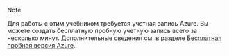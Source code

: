
> [!NOTE]
> Для работы с этим учебником требуется учетная запись Azure. Вы можете создать бесплатную пробную учетную запись всего за несколько минут. Дополнительные сведения см. в разделе [Бесплатная пробная версия Azure](https://azure.microsoft.com/pricing/free-trial/).
> 
> 



<!--HONumber=Jan17_HO3-->


